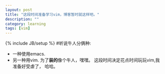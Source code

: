 ```yaml
---
layout: post
title: "这段时间准备学习vim，博客暂时就这样吧。"
description: ""
category: learning
tags: [vim]
---
```

{% include JB/setup %}
#听说牛人分俩种:
* 一种使用emacs.
* 另一种用vim.
为了**装的**像个牛人，嘿嘿。
这段时间决定花点时间玩玩vim,我准备好受虐了， 哈哈。
